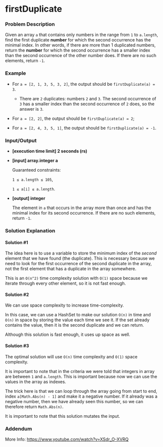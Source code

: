 # firstDuplicate

### Problem Description

Given an array `a` that contains only numbers in the range from `1` to `a.length`, find the first duplicate **number** for which the second occurrence has the minimal index. In other words, if there are more than 1 duplicated numbers, return the **number** for which the second occurrence has a smaller index than the second occurrence of the other number does. If there are no such elements, return `-1`.

### Example

- For `a = [2, 1, 3, 5, 3, 2]`, the output should be `firstDuplicate(a) = 3`.

  - There are `2` duplicates: numbers `2` and `3`. The second occurrence of `3` has a smaller index than the second occurrence of `2` does, so the answer is `3`.

- For `a = [2, 2]`, the output should be `firstDuplicate(a) = 2`;

- For `a = [2, 4, 3, 5, 1]`, the output should be `firstDuplicate(a) = -1`.

### Input/Output

- **[execution time limit] 2 seconds (rs)**

- **[input] array.integer a**

  Guaranteed constraints:

  `1 ≤ a.length ≤ 105`,

  `1 ≤ a[i] ≤ a.length`.

- **[output] integer**

  The element in `a` that occurs in the array more than once and has the minimal index for its second occurrence. If there are no such elements, return `-1`.

### Solution Explanation

#### Solution #1

The idea here is to use a variable to store the minimum index of the _second_ element that we have found (the duplicate). This is necessary because we need to look for the first occurrence of the second duplicate in the array, not the first element that has a duplicate in the array somewhere.

This is an `O(n^2)` time complexity solution with `O(1)` space because we iterate through every other element, so it is not fast enough.

#### Solution #2

We can use space complexity to increase time-complexity.

In this case, we can use a HashSet to make our solution `O(n)` in time and `O(n)` in space by storing the value each time we see it. If the set already contains the value, then it is the second duplicate and we can return.

Although this solution is fast enough, it uses up space as well.

#### Solution #3

The optimal solution will use `O(n)` time complexity and `O(1)` space complexity.

It is important to note that in the criteria we were told that integers in array are between `1` and `a.length`. This is important because now we can use the values in the array as indexes.

The trick here is that we can loop through the array going from start to end, index `a[Math.Abs(n) - 1]` and make it a negative number. If it already was a negative number, then we have already seen this number, so we can therefore return `Math.Abs(n)`.

It is important to note that this solution mutates the input.

### Addendum

More Info: https://www.youtube.com/watch?v=XSdr_O-XVRQ
